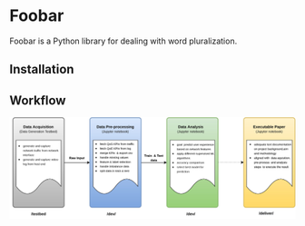 # Foobar

Foobar is a Python library for dealing with word pluralization.

## Installation


## Workflow
![alt text](https://github.com/sajibtariq/reproducible-research-IA369Z/blob/master/figures/Project%20workflow.jpg?raw=true)

